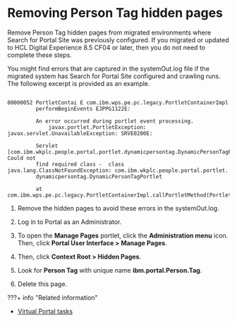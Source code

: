 # Removing Person Tag hidden pages

Remove Person Tag hidden pages from migrated environments where Search for Portal Site was previously configured. If you migrated or updated to HCL Digital Experience 8.5 CF04 or later, then you do not need to complete these steps.

You might find errors that are captured in the systemOut.log file if the migrated system has Search for Portal Site configured and crawling runs. The following excerpt is provided as an example.

```

00000052 PortletContai E com.ibm.wps.pe.pc.legacy.PortletContainerImpl 
         performBeginEvents EJPPG1122E: 
         
         An error occurred during portlet event processing.
             javax.portlet.PortletException: javax.servlet.UnavailableException: SRVE0200E: 
         
         Servlet [com.ibm.wkplc.people.portal.portlet.dynamicpersontag.DynamicPersonTagPortlet]: Could not 
         find required class -  class java.lang.ClassNotFoundException: com.ibm.wkplc.people.portal.portlet.
         dynamicpersontag.DynamicPersonTagPortlet
                
         at com.ibm.wps.pe.pc.legacy.PortletContainerImpl.callPortletMethod(PortletContainerImpl.java:1308)
```

1.  Remove the hidden pages to avoid these errors in the systemOut.log.
2.  Log in to Portal as an Administrator.

3.  To open the **Manage Pages** portlet, click the **Administration menu** icon. Then, click **Portal User Interface > Manage Pages**.

4.  Then, click **Context Root > Hidden Pages**.

5.  Look for **Person Tag** with unique name **ibm.portal.Person.Tag**.

6.  Delete this page.



???+ info "Related information" 
-   [Virtual Portal tasks](../../../../../../deployment/manage/migrate/next_steps/post_mig_activities/portal_task/vp_post_mig_task/index.md)

